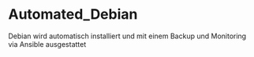 # Automated_Debian
Debian wird automatisch installiert und mit einem Backup und Monitoring via Ansible ausgestattet
